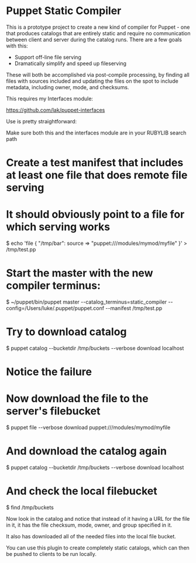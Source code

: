 Puppet Static Compiler
======================
This is a prototype project to create a new kind of compiler for Puppet - one
that produces catalogs that are entirely static and require no communication
between client and server during the catalog runs.  There are a few goals with
this:

* Support off-line file serving
* Dramatically simplify and speed up fileserving

These will both be accomplished via post-compile processing, by finding all
files with sources included and updating the files on the spot to include
metadata, including owner, mode, and checksums.

This requires my Interfaces module:

https://github.com/lak/puppet-interfaces

Use is pretty straightforward:

Make sure both this and the interfaces module are in your RUBYLIB search path

  # Create a test manifest that includes at least one file that does remote file serving
  # It should obviously point to a file for which serving works
  $ echo 'file { "/tmp/bar": source => "puppet:///modules/mymod/myfile" }' > /tmp/test.pp

  # Start the master with the new compiler terminus:
  $ ~/puppet/bin/puppet master --catalog_terminus=static_compiler --config=/Users/luke/.puppet/puppet.conf --manifest /tmp/test.pp

  # Try to download catalog
  $ puppet catalog --bucketdir /tmp/buckets --verbose download localhost

  # Notice the failure
  # Now download the file to the server's filebucket
  $ puppet file --verbose download puppet:///modules/mymod/myfile

  # And download the catalog again
  $ puppet catalog --bucketdir /tmp/buckets --verbose download localhost

  # And check the local filebucket
  $ find /tmp/buckets

Now look in the catalog and notice that instead of it having a URL for the file in it, it
has the file checksum, mode, owner, and group specified in it.

It also has downloaded all of the needed files into the local file bucket.

You can use this plugin to create completely static catalogs, which can then be pushed
to clients to be run locally.
